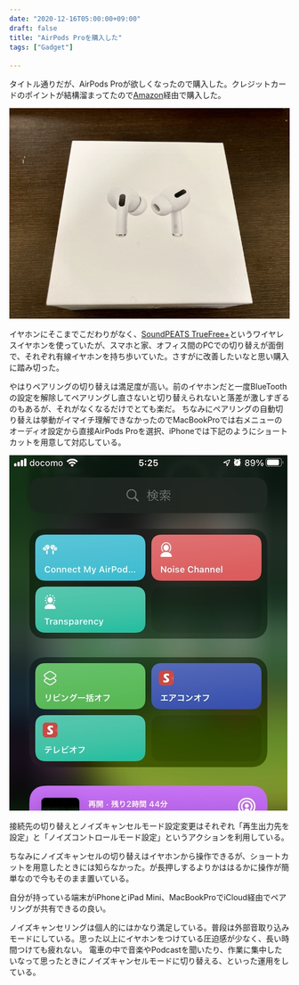 ```yaml
---
date: "2020-12-16T05:00:00+09:00"
draft: false
title: "AirPods Proを購入した"
tags: ["Gadget"]

---
```


タイトル通りだが、AirPods Proが欲しくなったので購入した。クレジットカードのポイントが結構溜まってたので[Amazon](https://www.amazon.co.jp/gp/product/B07ZPS4FSW/)経由で購入した。

![AirPods Max](./airpods.jpg)

イヤホンにそこまでこだわりがなく、[SoundPEATS TrueFree+](https://www.amazon.co.jp/dp/B07MX7V8XM)というワイヤレスイヤホンを使っていたが、スマホと家、オフィス間のPCでの切り替えが面倒で、それぞれ有線イヤホンを持ち歩いていた。さすがに改善したいなと思い購入に踏み切った。

やはりペアリングの切り替えは満足度が高い。前のイヤホンだと一度BlueToothの設定を解除してペアリングし直さないと切り替えられないと落差が激しすぎるのもあるが、それがなくなるだけでとても楽だ。
ちなみにペアリングの自動切り替えは挙動がイマイチ理解できなかったのでMacBookProでは右メニューのオーディオ設定から直接AirPods Proを選択、iPhoneでは下記のようにショートカットを用意して対応している。

![](shortcuts.jpeg)

接続先の切り替えとノイズキャンセルモード設定変更はそれぞれ「再生出力先を設定」と「ノイズコントロールモード設定」というアクションを利用している。

ちなみにノイズキャンセルの切り替えはイヤホンから操作できるが、ショートカットを用意したときには知らなかった。が長押しするよりかははるかに操作が簡単なので今もそのまま置いている。

自分が持っている端末がiPhoneとiPad Mini、MacBookProでiCloud経由でペアリングが共有できるの良い。

ノイズキャンセリングは個人的にはかなり満足している。普段は外部音取り込みモードにしている。思った以上にイヤホンをつけている圧迫感が少なく、長い時間つけても疲れない。
電車の中で音楽やPodcastを聞いたり、作業に集中したいなって思ったときにノイズキャンセルモードに切り替える、といった運用をしている。